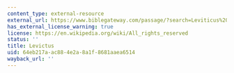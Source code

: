 ```yaml
---
content_type: external-resource
external_url: https://www.biblegateway.com/passage/?search=Leviticus%201&version=ESV
has_external_license_warning: true
license: https://en.wikipedia.org/wiki/All_rights_reserved
status: ''
title: Levictus
uid: 64eb217a-ac88-4e2a-8a1f-8681aaea6514
wayback_url: ''
---
```

